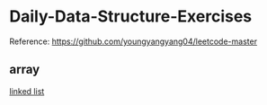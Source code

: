 # Daily-Data-Structure-Exercises
Reference: https://github.com/youngyangyang04/leetcode-master
## array
[linked list](https://github.com/BingChenCyn/Daily-Data-Structure-Exercises/blob/06771ffa048953dda8dd186dbd6225c3ae4db84f/%E9%93%BE%E8%A1%A8.py)
